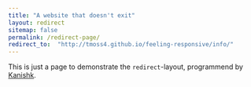 ```yaml
---
title: "A website that doesn't exit"
layout: redirect
sitemap: false
permalink: /redirect-page/
redirect_to:  "http://tmoss4.github.io/feeling-responsive/info/"
---
```

This is just a page to demonstrate the `redirect`-layout, programmend by [Kanishk](http://codingtips.kanishkkunal.in/about/).